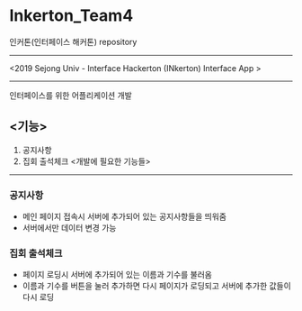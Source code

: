 # Inkerton_Team4
인커톤(인터페이스 해커톤) repository
***
<2019 Sejong Univ - Interface Hackerton (INkerton) Interface App >
***
인터페이스를 위한 어플리케이션 개발

<기능>
---------
 1. 공지사항
 2. 집회 출석체크
<개발에 필요한 기능들>
----------------------
### 공지사항
 - 메인 페이지 접속시 서버에 추가되어 있는 공지사항들을 띄워줌
 - 서버에서만 데이터 변경 가능
### 집회 출석체크
 - 페이지 로딩시 서버에 추가되어 있는 이름과 기수를 불러옴
 - 이름과 기수를 버튼을 눌러 추가하면 다시 페이지가 로딩되고 서버에 추가한 값들이 다시 로딩
